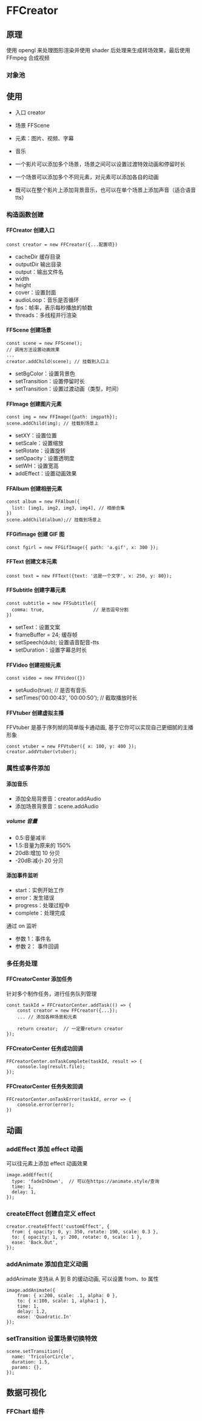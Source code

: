 # FFCreator

## 原理

使用 opengl 来处理图形渲染并使用 shader 后处理来生成转场效果，最后使用 FFmpeg 合成视频

### 对象池

## 使用

- 入口 creator
- 场景 FFScene
- 元素：图片、视频、字幕
- 音乐

- 一个影片可以添加多个场景，场景之间可以设置过渡特效动画和停留时长
- 一个场景可以添加多个不同元素，对元素可以添加各自的动画
- 既可以在整个影片上添加背景音乐，也可以在单个场景上添加声音（适合语音 tts）

### 构造函数创建

#### FFCreator 创建入口

```
const creator = new FFCreator({...配置项})
```

- cacheDir 缓存目录
- outputDir 输出目录
- output：输出文件名
- width
- height
- cover：设置封面
- audioLoop：音乐是否循环
- fps：帧率，表示每秒播放的帧数
- threads：多线程并行渲染

#### FFScene 创建场景

```
const scene = new FFScene();
// 调用方法设置动画效果
...
creator.addChild(scene); // 挂载到入口上
```

- setBgColor：设置背景色
- setTransition：设置停留时长
- setTransition：设置过渡动画（类型，时间）

#### FFImage 创建图片元素

```
const img = new FFImage({path: imgpath});
scene.addChild(img); // 挂载到场景上
```

- setXY：设置位置
- setScale：设置缩放
- setRotate：设置旋转
- setOpacity：设置透明度
- setWH：设置宽高
- addEffect：设置动画效果

#### FFAlbum 创建相册元素

```
const album = new FFAlbum({
  list: [img1, img2, img3, img4], // 相册合集
})
scene.addChild(album);// 挂载到场景上
```

#### FFGifImage 创建 GIF 图

```
const fgirl = new FFGifImage({ path: 'a.gif', x: 300 });
```

#### FFText 创建文本元素

```
const text = new FFText({text: '这是一个文字', x: 250, y: 80});
```

#### FFSubtitle 创建字幕元素

```
const subtitle = new FFSubtitle({
  comma: true,                  // 是否逗号分割
})
```

- setText：设置文案
- frameBuffer = 24; 缓存帧
- setSpeech(dub); 设置语音配音-tts
- setDuration：设置字幕总时长

#### FFVideo 创建视频元素

```
const video = new FFVideo({})
```

- setAudio(true); // 是否有音乐
- setTimes('00:00:43', '00:00:50'); // 截取播放时长

#### FFVtuber 创建虚拟主播

FFVtuber 是基于序列帧的简单版卡通动画, 基于它你可以实现自己更细腻的主播形象

```
const vtuber = new FFVtuber({ x: 100, y: 400 });
creator.addVtuber(vtuber);
```

### 属性或事件添加

#### 添加音乐

- 添加全局背景音：creator.addAudio
- 添加场景背景音：scene.addAudio

##### volume 音量

- 0.5:音量减半
- 1.5:音量为原来的 150%
- 20dB:增加 10 分贝
- -20dB:减小 20 分贝

#### 添加事件监听

- start：实例开始工作
- error：发生错误
- progress：处理过程中
- complete：处理完成

通过 on 监听

- 参数 1：事件名
- 参数 2： 事件回调

### 多任务处理

#### FFCreatorCenter 添加任务

针对多个制作任务，进行任务队列管理

```
const taskId = FFCreatorCenter.addTask(() => {
    const creator = new FFCreator({...});
    ... // 添加各种场景和元素

    return creator;  // 一定要return creator
});
```

#### FFCreatorCenter 任务成功回调

```
FFCreatorCenter.onTaskComplete(taskId, result => {
    console.log(result.file);
});
```

#### FFCreatorCenter 任务失败回调

```
FFCreatorCenter.onTaskError(taskId, error => {
    console.error(error);
})
```

## 动画

### addEffect 添加 effect 动画

可以往元素上添加 effect 动画效果

```
image.addEffect({
  type: 'fadeInDown',  // 可以在https://animate.style/查询
  time: 1,
  delay: 1,
});
```

### createEffect 创建自定义 effect

```
creator.createEffect('customEffect', {
  from: { opacity: 0, y: 350, rotate: 190, scale: 0.3 },
  to: { opacity: 1, y: 200, rotate: 0, scale: 1 },
  ease: 'Back.Out',
});
```

### addAnimate 添加自定义动画

addAnimate 支持从 A 到 B 的缓动动画, 可以设置 from、to 属性

```
image.addAnimate({
    from: { x:200, scale: .1, alpha: 0 },
    to: { x:100, scale: 1, alpha:1 },
    time: 1,
    delay: 1.2,
    ease: 'Quadratic.In'
});
```

### setTransition 设置场景切换特效

```
scene.setTransition({
  name: 'TricolorCircle',
  duration: 1.5,
  params: {},
});
```

## 数据可视化

### FFChart 组件
